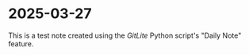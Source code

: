 # 2025-03-27

This is a test note created using the *GitLite* Python script's "Daily Note" feature.

